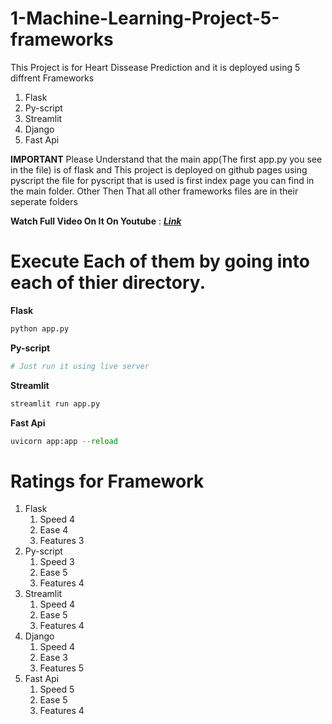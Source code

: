# 1-Machine-Learning-Project-5-frameworks
This Project is for Heart Dissease Prediction and it is deployed using 5 diffrent Frameworks
1. Flask
2. Py-script
3. Streamlit
4. Django
5. Fast Api

**IMPORTANT**
Please Understand that the main app(The first app.py you see in the file) is of flask and This project is deployed on github pages using pyscript the file for pyscript that is used is first index page you can find in the main folder.
Other Then That all other frameworks files are in their seperate folders

**Watch Full Video On It On Youtube** : <a href = 'https://www.youtube.com/watch?v=KNdFkhBF9eo' >***Link***</a>
# Execute Each of them by going into each of thier directory.

**Flask**
```python
python app.py
```
**Py-script**
```python
# Just run it using live server
```
**Streamlit**
```python
streamlit run app.py
```
**Fast Api**
```python
uvicorn app:app --reload
```

# Ratings for Framework
  1. Flask
      1. Speed 4
      2. Ease 4
      3. Features 3
  2. Py-script
      1. Speed 3
      2. Ease 5
      3. Features 4
  3. Streamlit
      1. Speed 4
      2. Ease 5
      3. Features 4
  4. Django
      1. Speed 4
      2. Ease 3
      3. Features 5
  5. Fast Api
      1. Speed 5
      2. Ease 5
      3. Features 4
      
